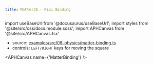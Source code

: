 ```yaml
---
title: MatterJS - Pixi Binding
---
```


import useBaseUrl from '@docusaurus/useBaseUrl';
import styles from '@site/src/css/docs.module.scss';
import APHCanvas from '@site/src/APHCanvas.tsx'

- source: [examples/src/06-physics/matter-binding.ts](https://github.com/APHGames/examples/blob/main/src/06-physics/matter-binding.ts)
- controls: `LEFT/RIGHT` keys for moving the square

<APHCanvas name={'MatterBinding'} />

